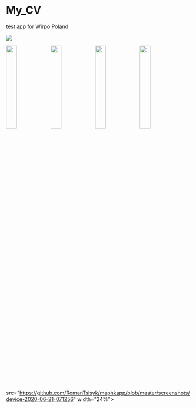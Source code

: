 # My_CV
test app for Wirpo Poland

<img src="https://github.com/RomanTsisyk/My_CV/blob/master/screenshots/App-Screen-Mockup2.png">

<img src="https://github.com/RomanTsisyk/My_CV/blob/master/screenshots/device-2020-06-21-070412.png"  width="24%"><img src="https://github.com/RomanTsisyk/map_app/blob/master/screenshots/device-2020-06-21-071143.png"  width="24%"><img src="https://github.com/RomanTsisyk/maphkapp/blob/master/screenshots/device-device-2020-06-21-071200.png"  width="24%"><img src="https://github.com/RomanTsisyk/maphkapp/blob/master/screenshots/device-2020-06-21-071234.png"  width="24%">
src="https://github.com/RomanTsisyk/maphkapp/blob/master/screenshots/device-2020-06-21-071256"  width="24%">


